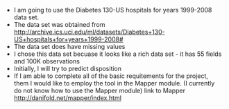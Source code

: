 * I am going to use the Diabetes 130-US hospitals for years 1999-2008 data set. 
* The data set was obtained from http://archive.ics.uci.edu/ml/datasets/Diabetes+130-US+hospitals+for+years+1999-2008#
* The data set does have missing values
* I chose this data set becuase it looks like a rich data set - it has 55 fields and 100K observations 
* Initially, I will try to predict disposition
* If I am able to complete all of the basic requitements for the project, them I would like to employ the tool in the Mapper module. (I currently do not know how to use the Mapper module) link to Mapper http://danifold.net/mapper/index.html

